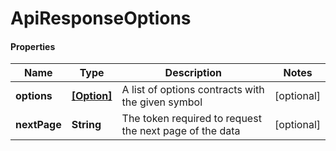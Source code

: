 # ApiResponseOptions

#### Properties
Name | Type | Description | Notes
------------ | ------------- | ------------- | -------------
**options** | [**[Option]**](Option.md) | A list of options contracts with the given symbol | [optional] 
**nextPage** | **String** | The token required to request the next page of the data | [optional] 



